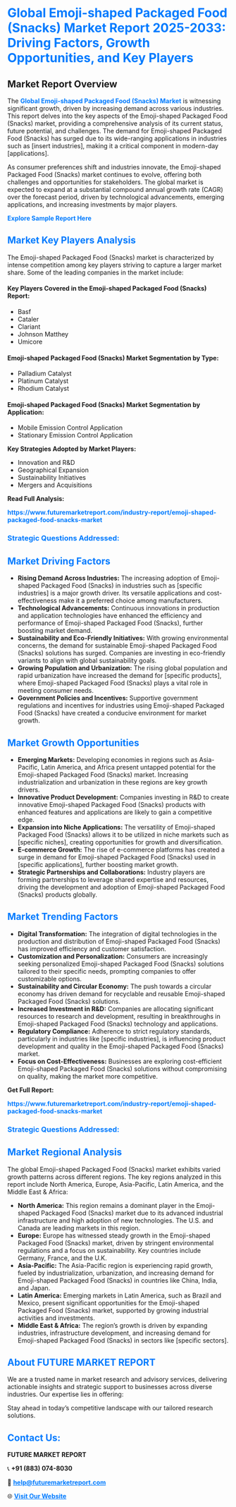 <h1 style="color: #007BFF;">Global Emoji-shaped Packaged Food (Snacks) Market Report 2025-2033: Driving Factors, Growth Opportunities, and Key Players</h1>

<section id="overview">
<h2>Market Report Overview</h2>
<p>The <a href="https://www.futuremarketreport.com/industry-report/emoji-shaped-packaged-food-snacks-market" style="color: #007BFF; text-decoration: none;"><strong>Global Emoji-shaped Packaged Food (Snacks) Market</strong></a> is witnessing significant growth, driven by increasing demand across various industries. This report delves into the key aspects of the Emoji-shaped Packaged Food (Snacks) market, providing a comprehensive analysis of its current status, future potential, and challenges. The demand for Emoji-shaped Packaged Food (Snacks) has surged due to its wide-ranging applications in industries such as [insert industries], making it a critical component in modern-day [applications].</p>
<p>As consumer preferences shift and industries innovate, the Emoji-shaped Packaged Food (Snacks) market continues to evolve, offering both challenges and opportunities for stakeholders. The global market is expected to expand at a substantial compound annual growth rate (CAGR) over the forecast period, driven by technological advancements, emerging applications, and increasing investments by major players.</p>
</section>

<section id="overview">
<p><a href="https://www.futuremarketreport.com/request-sample/reportId=34724" style="color: #007BFF; text-decoration: none;"><strong>Explore Sample Report Here</strong></a></p>
</section>

<section id="key-players">
<h2 style="color: #007BFF;">Market Key Players Analysis</h2>
<p>The Emoji-shaped Packaged Food (Snacks) market is characterized by intense competition among key players striving to capture a larger market share. Some of the leading companies in the market include:</p>
<h4>Key Players Covered in the Emoji-shaped Packaged Food (Snacks) Report:</h4>
<ul><li>Basf</li><li>Cataler</li><li>Clariant</li><li>Johnson Matthey</li><li>Umicore</li></ul>
<h4>Emoji-shaped Packaged Food (Snacks) Market Segmentation by Type:</h4>
<ul><li>Palladium Catalyst</li><li>Platinum Catalyst</li><li>Rhodium Catalyst</li></ul>

<h4>Emoji-shaped Packaged Food (Snacks) Market Segmentation by Application:</h4>
<ul><li>Mobile Emission Control Application</li><li>Stationary Emission Control Application</li></ul>
<p><strong>Key Strategies Adopted by Market Players:</strong></p>
<ul>
<li>Innovation and R&D</li>
<li>Geographical Expansion</li>
<li>Sustainability Initiatives</li>
<li>Mergers and Acquisitions</li>
</ul>
</section>

<section>
<p><strong>Read Full Analysis: </strong></p><a href="https://www.futuremarketreport.com/industry-report/emoji-shaped-packaged-food-snacks-market" style="color: #007BFF; text-decoration: none;"><strong>https://www.futuremarketreport.com/industry-report/emoji-shaped-packaged-food-snacks-market</strong></a>
<h3 style="color: #007BFF;">Strategic Questions Addressed:</h3>
</section>

<section id="driving-factors">
<h2 style="color: #007BFF;">Market Driving Factors</h2>
<ul>
<li><strong>Rising Demand Across Industries:</strong> The increasing adoption of Emoji-shaped Packaged Food (Snacks) in industries such as [specific industries] is a major growth driver. Its versatile applications and cost-effectiveness make it a preferred choice among manufacturers.</li>
<li><strong>Technological Advancements:</strong> Continuous innovations in production and application technologies have enhanced the efficiency and performance of Emoji-shaped Packaged Food (Snacks), further boosting market demand.</li>
<li><strong>Sustainability and Eco-Friendly Initiatives:</strong> With growing environmental concerns, the demand for sustainable Emoji-shaped Packaged Food (Snacks) solutions has surged. Companies are investing in eco-friendly variants to align with global sustainability goals.</li>
<li><strong>Growing Population and Urbanization:</strong> The rising global population and rapid urbanization have increased the demand for [specific products], where Emoji-shaped Packaged Food (Snacks) plays a vital role in meeting consumer needs.</li>
<li><strong>Government Policies and Incentives:</strong> Supportive government regulations and incentives for industries using Emoji-shaped Packaged Food (Snacks) have created a conducive environment for market growth.</li>
</ul>
</section>

<section id="growth-opportunities">
<h2 style="color: #007BFF;">Market Growth Opportunities</h2>
<ul>
<li><strong>Emerging Markets:</strong> Developing economies in regions such as Asia-Pacific, Latin America, and Africa present untapped potential for the Emoji-shaped Packaged Food (Snacks) market. Increasing industrialization and urbanization in these regions are key growth drivers.</li>
<li><strong>Innovative Product Development:</strong> Companies investing in R&D to create innovative Emoji-shaped Packaged Food (Snacks) products with enhanced features and applications are likely to gain a competitive edge.</li>
<li><strong>Expansion into Niche Applications:</strong> The versatility of Emoji-shaped Packaged Food (Snacks) allows it to be utilized in niche markets such as [specific niches], creating opportunities for growth and diversification.</li>
<li><strong>E-commerce Growth:</strong> The rise of e-commerce platforms has created a surge in demand for Emoji-shaped Packaged Food (Snacks) used in [specific applications], further boosting market growth.</li>
<li><strong>Strategic Partnerships and Collaborations:</strong> Industry players are forming partnerships to leverage shared expertise and resources, driving the development and adoption of Emoji-shaped Packaged Food (Snacks) products globally.</li>
</ul>
</section>

<section id="trending-factors">
<h2 style="color: #007BFF;">Market Trending Factors</h2>
<ul>
<li><strong>Digital Transformation:</strong> The integration of digital technologies in the production and distribution of Emoji-shaped Packaged Food (Snacks) has improved efficiency and customer satisfaction.</li>
<li><strong>Customization and Personalization:</strong> Consumers are increasingly seeking personalized Emoji-shaped Packaged Food (Snacks) solutions tailored to their specific needs, prompting companies to offer customizable options.</li>
<li><strong>Sustainability and Circular Economy:</strong> The push towards a circular economy has driven demand for recyclable and reusable Emoji-shaped Packaged Food (Snacks) solutions.</li>
<li><strong>Increased Investment in R&D:</strong> Companies are allocating significant resources to research and development, resulting in breakthroughs in Emoji-shaped Packaged Food (Snacks) technology and applications.</li>
<li><strong>Regulatory Compliance:</strong> Adherence to strict regulatory standards, particularly in industries like [specific industries], is influencing product development and quality in the Emoji-shaped Packaged Food (Snacks) market.</li>
<li><strong>Focus on Cost-Effectiveness:</strong> Businesses are exploring cost-efficient Emoji-shaped Packaged Food (Snacks) solutions without compromising on quality, making the market more competitive.</li>
</ul>
</section>

<section>
<p><strong>Get Full Report: </strong></p><a href="https://www.futuremarketreport.com/industry-report/emoji-shaped-packaged-food-snacks-market" style="color: #007BFF; text-decoration: none;"><strong>https://www.futuremarketreport.com/industry-report/emoji-shaped-packaged-food-snacks-market</strong></a>
<h3 style="color: #007BFF;">Strategic Questions Addressed:</h3>
</section>


<section id="regional-analysis">
<h2 style="color: #007BFF;">Market Regional Analysis</h2>
<p>The global Emoji-shaped Packaged Food (Snacks) market exhibits varied growth patterns across different regions. The key regions analyzed in this report include North America, Europe, Asia-Pacific, Latin America, and the Middle East & Africa:</p>
<ul>
<li><strong>North America:</strong> This region remains a dominant player in the Emoji-shaped Packaged Food (Snacks) market due to its advanced industrial infrastructure and high adoption of new technologies. The U.S. and Canada are leading markets in this region.</li>
<li><strong>Europe:</strong> Europe has witnessed steady growth in the Emoji-shaped Packaged Food (Snacks) market, driven by stringent environmental regulations and a focus on sustainability. Key countries include Germany, France, and the U.K.</li>
<li><strong>Asia-Pacific:</strong> The Asia-Pacific region is experiencing rapid growth, fueled by industrialization, urbanization, and increasing demand for Emoji-shaped Packaged Food (Snacks) in countries like China, India, and Japan.</li>
<li><strong>Latin America:</strong> Emerging markets in Latin America, such as Brazil and Mexico, present significant opportunities for the Emoji-shaped Packaged Food (Snacks) market, supported by growing industrial activities and investments.</li>
<li><strong>Middle East & Africa:</strong> The region’s growth is driven by expanding industries, infrastructure development, and increasing demand for Emoji-shaped Packaged Food (Snacks) in sectors like [specific sectors].</li>
</ul>
</section>

<footer>
<h2 style="color: #007BFF;">About FUTURE MARKET REPORT</h2>
<p>We are a trusted name in market research and advisory services, delivering actionable insights and strategic support to businesses across diverse industries. Our expertise lies in offering:</p>

<p>Stay ahead in today’s competitive landscape with our tailored research solutions.</p>

<h2 style="color: #007BFF;">Contact Us:</h2>
<p><strong>FUTURE MARKET REPORT</strong></p>
<p>📞 <strong>+91 (883) 074-8030</strong></p>
<p>📧 <strong><a href="mailto:help@futuremarketreport.com" style="color: #007BFF;">help@futuremarketreport.com</a></strong></p>
<p>🌐 <strong><a href="https://www.futuremarketreport.com/" style="color: #007BFF;">Visit Our Website</a></strong></p>
</footer>